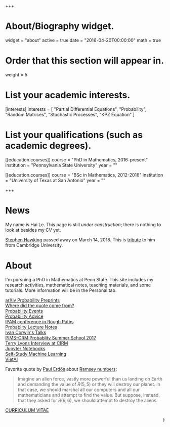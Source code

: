 +++
# About/Biography widget.
widget = "about"
active = true
date = "2016-04-20T00:00:00"
math = true

# Order that this section will appear in.
weight = 5

# List your academic interests.
[interests] 
  interests = [
    "Partial Differential Equations",
    "Probability",
    "Random Matrices",
    "Stochastic Processes",
    "KPZ Equation"
  ]

# List your qualifications (such as academic degrees).
[[education.courses]]
  course = "PhD in Mathematics, 2016-present"
  institution = "Pennsylvania State University"
  year = ""

[[education.courses]]
  course = "BSc in Mathematics, 2012-2016"
  institution = "University of Texas at San Antonio"
  year = ""
 
+++
# News
My name is Hai Le. This page is still _under construction_; there is nothing to look at besides my CV yet. 

[Stephen Hawking](https://en.wikipedia.org/wiki/Stephen_Hawking) passed away on March 14, 2018. This is [tribute](https://www.youtube.com/watch?v=ZrVVvXOIwQc) to him from Cambridge University.

# About 

I'm pursuing a PhD in Mathematics at Penn State. This site includes my research activities, mathematical notes, teaching materials, and some tutorials. More information will be in the Personal tab. 

[arXiv Probability Preprints](https://arxiv.org/list/math.PR/recent)  
[Where did the quote come from?](https://quoteinvestigator.com/)  
[Probability Events](http://www.math.columbia.edu/department/probability/seminar/upcoming_new.html)  
[Probability Advice](https://web.math.rochester.edu/people/faculty/cmlr/advice.md)  
[IPAM conference in Rough Paths](http://www.ipam.ucla.edu/programs/workshops/rough-paths-theory-and-applications/?tab=schedule)  
[Probablity Lecture Notes](http://www.math.nus.edu.sg/~matsr/teaching.html)  
[Ivan Corwin's Talks](https://www.msri.org/people/20600)  
[PIMS-CRM Probablity Summer School 2017](http://www.math.ubc.ca/Links/ssprob17/)  
[Terry Lyons Interview at CIRM](https://www.youtube.com/watch?v=BTNxqucKjbs)  
[Jupyter Notebooks](https://github.com/jupyter/jupyter/wiki/a-gallery-of-interesting-jupyter-notebooks)  
[Self-Study Machine Learning](https://www.quora.com/What-are-your-recommendations-for-self-studying-machine-learning)  
[VietAI](https://github.com/lampts/vietai)

Favorite quote by [Paul Erdős](https://en.wikipedia.org/wiki/Paul_Erd%C5%91s) about [Ramsey numbers](https://en.wikipedia.org/wiki/Ramsey_theory):

> Imagine an alien force, vastly more powerful than us landing on Earth and demanding the value of $R(5, 5)$ or they will destroy our planet. In that case, we should marshal all our computers and all our mathematicians and attempt to find the value. But suppose, instead, that they asked for $R(6, 6)$, we should attempt to destroy the aliens.

<p class="read-more" itemprop="mainEntityOfPage">
    <a href = "/files/CV_HaiLe.pdf" target = "_self" class="btn btn-primary btn-outline">
      CURRICULUM VITAE
    </a>
</p>

<marquee>HTML scrolling</marquee>



